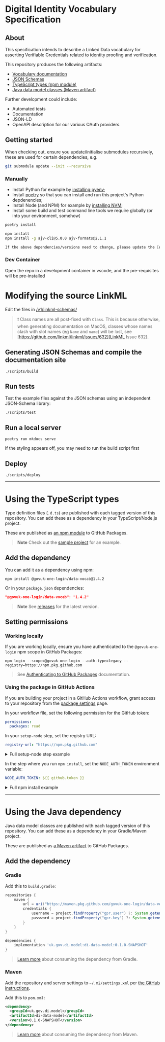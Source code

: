 # Digital Identity Vocabulary Specification

## About

This specification intends to describe a Linked Data vocabulary for asserting Verifiable Credentials related to identity proofing and verification.

This repository produces the following artifacts:

* [Vocabulary documentation](https://govuk-one-login.github.io/data-vocab/)
* [JSON Schemas](https://github.com/govuk-one-login/data-vocab/releases)
* [TypeScript types (npm module)](https://github.com/govuk-one-login/data-vocab/pkgs/npm/data-vocab)
* [Java data model classes (Maven artifact)](https://github.com/orgs/govuk-one-login/packages?repo_name=data-vocab)

Further development could include:

* Automated tests
* Documentation
* JSON-LD
* OpenAPI description for our various OAuth providers

## Getting started

When checking out, ensure you update/initialise submodules recursively, these are used for certain dependencies, e.g.
```bash
git submodule update --init --recursive
```

### Manually

* Install Python for example by [installing pyenv](https://briansunter.com/blog/python-setup-pyenv-poetry/#initial-setup);
* Install [poetry](https://python-poetry.org/docs/) so that you can install and run this project's Python depdenencies;
* Install Node (and NPM) for example by [installing NVM](https://github.com/nvm-sh/nvm#installing-and-updating);
* Install some build and test command line tools we require globally (or into your environment, somehow)

```bash
poetry install

npm install
npm install -g ajv-cli@5.0.0 ajv-formats@2.1.1

If the above dependencies/versions need to change, please update the [devcontainer configuration](.devcontainer/devcontainer.json) also.
```

### Dev Container

Open the repo in a development container in vscode, and the pre-requisites will be pre-installed

# Modifying the source LinkML

Edit the files in [/v1/linkml-schemas/](./v1/linkml-schemas/)

>:exclamation: Class names are all post-fixed with `Class`.
This is because otherwise, when generating documentation on MacOS, classes whose names clash with slot names (eg `Name` and `name`) will be lost, see
[https://github.com/linkml/linkml/issues/632](LinkML Issue 632).

## Generating JSON Schemas and compile the documentation site

```
./scripts/build
```

## Run tests

Test the example files against the JSON schemas using an independent JSON-Schema library:

```
./scripts/test
```

## Run a local server

```
poetry run mkdocs serve
```

If the styling appears off, you may need to run the build script first

## Deploy

```
./scripts/deploy
```

---

# Using the TypeScript types

Type definition files (`.d.ts`) are published with each tagged version of this repository. You can add these as a dependency in your TypeScript/Node.js project.

These are published as [an npm module](https://github.com/govuk-one-login/data-vocab/pkgs/npm/data-vocab) to GitHub Packages.

> **Note**
> Check out the [sample project](https://github.com/govuk-one-login/data-vocab/tree/main/examples/typescript-nodejs) for an example.

## Add the dependency

You can add it as a dependency using npm:

```shell
npm install @govuk-one-login/data-vocab@1.4.2
```

Or in your `package.json` dependencies:

```json
"@govuk-one-login/data-vocab": "1.4.2"
```

> **Note**
> See [releases](https://github.com/govuk-one-login/data-vocab/releases) for the latest version.

## Setting permissions

### Working locally

If you are working locally, ensure you have authenticated to the `@govuk-one-login` npm scope in GitHub Packages:

```shell
npm login --scope=@govuk-one-login --auth-type=legacy --registry=https://npm.pkg.github.com
```

> See [Authenticating to GitHub Packages](https://docs.github.com/en/packages/working-with-a-github-packages-registry/working-with-the-npm-registry#authenticating-to-github-packages) documentation.

### Using the package in GitHub Actions 

If you are building your project in a GitHub Actions workflow, grant access to your repository from the [package settings](https://github.com/orgs/govuk-one-login/packages/npm/data-vocab/settings) page.

In your workflow file, set the following permission for the GitHub token:

```yaml
permissions:
  packages: read
```

In your `setup-node` step, set the registry URL:

```yaml
registry-url: "https://npm.pkg.github.com"
```

<details>
<summary>Full setup-node step example</summary>

Here's an example of the step with the registry configured:
```yaml
steps: 
- name: Setup node and npm
  uses: actions/setup-node@v3
  with:
    node-version: 18
    cache: npm
    registry-url: "https://npm.pkg.github.com"
```
</details>

In the step where you run `npm install`, set the `NODE_AUTH_TOKEN` environment variable:

```yaml
NODE_AUTH_TOKEN: ${{ github.token }}
```

<details>
<summary>Full npm install example</summary>

Here's an example of the step with the `NODE_AUTH_TOKEN` configured:
```yaml
- name: Install npm dependencies
  run: "npm ci --ignore-scripts"
  env:
    NODE_AUTH_TOKEN: ${{ github.token }}
```
</details>

---

# Using the Java dependency

Java data model classes are published with each tagged version of this repository. You can add these as a dependency in your Gradle/Maven project.

These are published as [a Maven artifact](https://github.com/orgs/govuk-one-login/packages?repo_name=data-vocab) to GitHub Packages.

## Add the dependency

### Gradle

Add this to `build.gradle`:

```groovy
repositories {
    maven {
        url = uri("https://maven.pkg.github.com/govuk-one-login/data-vocab")
        credentials {
            username = project.findProperty("gpr.user") ?: System.getenv("GITHUB_USERNAME")
            password = project.findProperty("gpr.key") ?: System.getenv("GITHUB_TOKEN")
        }
    }
}

dependencies {
    implementation 'uk.gov.di.model:di-data-model:0.1.0-SNAPSHOT'
}
```

> [Learn more](https://docs.github.com/articles/configuring-gradle-for-use-with-github-package-registry/) about consuming the dependency from Gradle.

### Maven

Add the repository and server settings to `~/.m2/settings.xml` per [the GitHub instructions](https://docs.github.com/en/packages/working-with-a-github-packages-registry/working-with-the-apache-maven-registry#authenticating-to-github-packages).

Add this to `pom.xml`:

```xml
<dependency>
  <groupId>uk.gov.di.model</groupId>
  <artifactId>di-data-model</artifactId>
  <version>0.1.0-SNAPSHOT</version>
</dependency>
```

> [Learn more](https://docs.github.com/articles/configuring-apache-maven-for-use-with-github-package-registry/) about consuming the dependency from Maven.
